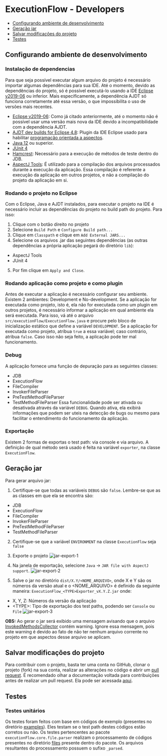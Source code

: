 # ExecutionFlow - Developers

* [Configurando ambiente de desenvolvimento](#setup)
* [Geração jar](#jar-generation)
* [Salvar modificações do projeto](#submit)
* [Testes](#tests)

## <a name="setup"> Configurando ambiente de desenvolvimento
### <a name="setup-dependencies"> Instalação de dependencias

Para que seja possível executar algum arquivo do projeto é necessário importar algumas dependências para sua IDE. Até o momento, devido as dependências do projeto, só é possível executá-lo usando a IDE [Eclipse v2019-06](https://www.eclipse.org/downloads/packages/release/2019-06) ou inferior. Mais especificamente, a dependência AJDT só funciona corretamente até essa versão, o que impossibilita o uso de versões mais recentes.

* [Eclipse v2019-06](https://www.eclipse.org/downloads/packages/release/2019-06): Como já citado anteriormente, até o momento não é possível usar uma versão mais nova da IDE devido a incompatibilidade com a dependência AJDT.
* [AJDT dev builds for Eclipse 4.8](http://download.eclipse.org/tools/ajdt/48/dev/update): Plugin da IDE Eclipse usado para habilitar [programação orientada a aspectos](https://en.wikipedia.org/wiki/Aspect-oriented_programming).
* [Java 12](https://www.oracle.com/java/technologies/javase/jdk12-archive-downloads.html) ou superior.
* [JUnit 4](https://github.com/williamniemiec/ExecutionFlow/blob/master/lib/junit-4.13.jar)
* [Hamcrest](https://github.com/williamniemiec/ExecutionFlow/blob/master/lib/aspectjtools.jar): Necessário para a execução de métodos de teste dentro do JDB.
* [AspectJ Tools](https://github.com/williamniemiec/ExecutionFlow/blob/master/lib/aspectjtools.jar): É utilizado para a compilação dos arquivos processados durante a execução da aplicação. Essa compilação é referente a execução da aplicação em outros projetos, e não a compilação do projeto da aplicação em si.


### <a name="setup-run"></a> Rodando o projeto no Eclipse
Com o Eclipse, Java e AJDT instalados, para executar o projeto na IDE é necessário incluir as dependências do projeto no build path do projeto. Para isso:
1) Clique com o botão direito no projeto
2) Selecione `Build Path` e `Configure Build path...` 
3) Clique em `Classpath` e clique em `Add External JARS...`
4) Selecione os arquivos .jar das seguintes dependências (as outras dependências a própria aplicação pegará do diretório `lib`):
* AspectJ Tools
* JUnit 4
5) Por fim clique em `Apply and Close`.

### <a name="setup-environment"></a> Rodando aplicação como projeto e como plugin
Antes de executar a aplicação é necessário configurar seu ambiente. Existem 2 ambientes: Development e No-development. Se a aplicação for executada como projeto, isto é, ela não for executada como um plugin em outros projetos, é necessário informar a aplicação em qual ambiente ela será executada. Para isso, vá até o arquivo `src/executionFlow/ExecutionFlow.java` e procure pelo bloco de inicialização estático que define a variável `DEVELOPMENT`. Se a aplicação for executada como projeto, atribua `true` a essa variável; caso contrário, atribua `false`. Caso isso não seja feito, a aplicação pode ter mal funcionamento.

### <a name="setup-debug"></a> Debug
A aplicação fornece uma função de depuração para as seguintes classes:
* JDB
* ExecutionFlow
* FileCompiler
* InvokerFileParser
* PreTestMethodFileParser
* TestMethodFileParser
Essa funcionalidade pode ser ativada ou desativada através da variável `DEBUG`. Quando ativa, ela exibirá informações que podem ser uteis na detecção de bugs ou mesmo para facilitar o entendimento do funcionamento da aplicação.

### <a name="export"></a> Exportação
Existem 2 formas de exportas o test path: via console e via arquivo. A definição de qual método será usado é feita na variável `exporter`, na classe `ExecutionFlow`. 

## <a name="jar-generation"></a>Geração jar
Para gerar arquivo jar:
1) Certifique-se que todas as variáveis `DEBUG` são `false`. Lembre-se que as as classes em que ela se encontra são:

* JDB
* ExecutionFlow
* FileCompiler
* InvokerFileParser
* PreTestMethodFileParser
* TestMethodFileParser

2) Certifique-se que a variável `ENVIRONMENT` na classe `ExecutionFlow` seja `false`

3) Exporte o projeto
![jar-export-1](https://github.com/williamniemiec/ExecutionFlow/blob/master/docs/img/export/fig1.png?raw=true)

4) Na janela de exportação, selecione `Java` -> `JAR file with AspectJ support`.
![jar-export-2](https://github.com/williamniemiec/ExecutionFlow/blob/master/docs/img/export/fig2.png?raw=true)

5) Salve o jar no diretório `dist/X.Y/<NOME_ARQUIVO>`, onde X e Y são os números da versão atual e o \<NOME_ARQUIVO\> é definido da seguinte maneira:
`ExecutionFlow_<TYPE>Exporter_vX.Y.Z.jar`
onde:
* X, Y, Z: Números da versão da aplicação
* \<TYPE\>: Tipo de exportação dos test paths, podendo ser `Console` ou `File`
![jar-export-3](https://github.com/williamniemiec/ExecutionFlow/blob/master/docs/img/export/fig3.png?raw=true)

<b>OBS:</b> Ao gerar o jar será exibido uma mensagem avisando que o arquivo [InvokedMethodsCollector](LINK) contém warning. Ignore essa mensagem, pois este warning é devido ao fato de não ter nenhum arquivo corrente no projeto em que aspectos desse arquivo se aplicam.

## <a name="submit"> Salvar modificações do projeto
Para contribuir com o projeto, basta ter uma conta no GitHub, clonar o projeto (fork) na sua conta, realizar as alterações no código e abrir um [pull request](https://github.com/williamniemiec/ExecutionFlow/pulls). É recomendado olhar a documentação voltada para contribuições antes de realizar um pull request. Ela pode ser acessada [aqui](https://github.com/williamniemiec/ExecutionFlow/CONTRIBUTING.md).

## <a name="tests"> Testes

### <a name="unit-tests"></a> Testes unitários
Os testes foram feitos com base em códigos de exemplo (presentes no diretório [examples]()). Eles testam se o test path destes códigos estão corretos ou não. Os testes pertencentes ao pacote `executionFlow.core.file.parser` realizam o processamento de códigos presentes no diretório [files]() presente dentro do pacote. Os arquivos resultantes do processamento possuem o sufixo `_parsed`.